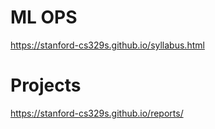# ML OPS
https://stanford-cs329s.github.io/syllabus.html

# Projects
https://stanford-cs329s.github.io/reports/

